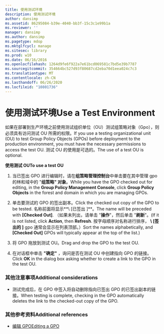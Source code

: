 ```yaml
---
title: 使用测试环境
description: 使用测试环境
author: dansimp
ms.assetid: 86295084-b39e-4040-bb3f-15c3c1e99b1a
ms.reviewer: ''
manager: dansimp
ms.author: dansimp
ms.pagetype: mdop
ms.mktglfcycl: manage
ms.sitesec: library
ms.prod: w10
ms.date: 06/16/2016
ms.openlocfilehash: 1264d9fe6f922a7e61bcd069581c7bd5e39b7787
ms.sourcegitcommit: 354664bc527d93f80687cd2eba70d1eea024c7c3
ms.translationtype: MT
ms.contentlocale: zh-CN
ms.lasthandoff: 06/26/2020
ms.locfileid: "10801736"
---
```

# <span data-ttu-id="5f26c-103">使用测试环境</span><span class="sxs-lookup"><span data-stu-id="5f26c-103">Use a Test Environment</span></span>


<span data-ttu-id="5f26c-104">如果在部署到生产环境之前使用测试组织单位（OU）测试组策略对象（Gpo），则必须具有访问测试 OU 所需的权限。</span><span class="sxs-lookup"><span data-stu-id="5f26c-104">If you use a testing organizational unit (OU) to test Group Policy Objects (GPOs) before deployment to the production environment, you must have the necessary permissions to access the test OU.</span></span> <span data-ttu-id="5f26c-105">测试 OU 的使用是可选的。</span><span class="sxs-lookup"><span data-stu-id="5f26c-105">The use of a test OU is optional.</span></span>

**<span data-ttu-id="5f26c-106">使用测试 OU</span><span class="sxs-lookup"><span data-stu-id="5f26c-106">To use a test OU</span></span>**

1.  <span data-ttu-id="5f26c-107">当已签出 GPO 进行编辑时，请在**组策略管理控制台**中单击要在其中管理 gpo 的林和域中的 "**组策略" 对象**。</span><span class="sxs-lookup"><span data-stu-id="5f26c-107">While you have the GPO checked out for editing, in the **Group Policy Management Console**, click **Group Policy Objects** in the forest and domain in which you are managing GPOs.</span></span>

2.  <span data-ttu-id="5f26c-108">单击要测试的 GPO 的签出副本。</span><span class="sxs-lookup"><span data-stu-id="5f26c-108">Click the checked out copy of the GPO to be tested.</span></span> <span data-ttu-id="5f26c-109">名称前面将显示**\ [已签出 \]**。</span><span class="sxs-lookup"><span data-stu-id="5f26c-109">The name will be preceded with **\[Checked Out\]**.</span></span> <span data-ttu-id="5f26c-110">（如果未列出，请单击 "**操作**"，然后单击 "**刷新**"。</span><span class="sxs-lookup"><span data-stu-id="5f26c-110">(If it is not listed, click **Action**, then **Refresh**.</span></span> <span data-ttu-id="5f26c-111">按字母顺序对名称进行排序， **\ [签出的 \]** gpo 通常会显示在列表顶部。）</span><span class="sxs-lookup"><span data-stu-id="5f26c-111">Sort the names alphabetically, and **\[Checked Out\]** GPOs will typically appear at the top of the list.)</span></span>

3.  <span data-ttu-id="5f26c-112">将 GPO 拖放到测试 OU。</span><span class="sxs-lookup"><span data-stu-id="5f26c-112">Drag and drop the GPO to the test OU.</span></span>

4.  <span data-ttu-id="5f26c-113">在对话框中单击 **"确定"** ，询问是否在测试 OU 中创建指向 GPO 的链接。</span><span class="sxs-lookup"><span data-stu-id="5f26c-113">Click **OK** in the dialog box asking whether to create a link to the GPO in the test OU.</span></span>

### <span data-ttu-id="5f26c-114">其他注意事项</span><span class="sxs-lookup"><span data-stu-id="5f26c-114">Additional considerations</span></span>

-   <span data-ttu-id="5f26c-115">测试完成后，在 GPO 中签入将自动删除指向已签出 GPO 的已签出副本的链接。</span><span class="sxs-lookup"><span data-stu-id="5f26c-115">When testing is complete, checking in the GPO automatically deletes the link to the checked-out copy of the GPO.</span></span>

### <span data-ttu-id="5f26c-116">其他参考资料</span><span class="sxs-lookup"><span data-stu-id="5f26c-116">Additional references</span></span>

-   [<span data-ttu-id="5f26c-117">编辑 GPO</span><span class="sxs-lookup"><span data-stu-id="5f26c-117">Editing a GPO</span></span>](editing-a-gpo-agpm30ops.md)

 

 






